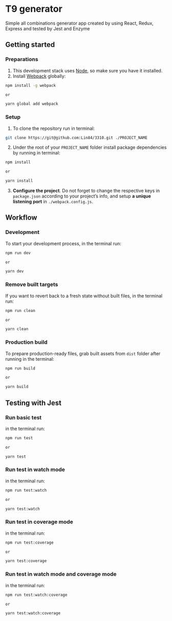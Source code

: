 # T9 generator
Simple all combinations generator app created by using React, Redux, Express and tested by Jest and Enzyme

## Getting started
### Preparations
1. This development stack uses [Node](https://nodejs.org), so make sure you have it installed.
2. Install [Webpack](https://webpack.js.org/) globally:

```bash
npm install -g webpack

or

yarn global add webpack
```
### Setup
1. To clone the repository run in terminal:

```sh
git clone https://git@github.com:Lin84/3310.git ./PROJECT_NAME
```

2. Under the root of your `PROJECT_NAME` folder install package dependencies by running in terminal:

 ```sh
npm install

or

yarn install
```

3. **Configure the project**. Do not forget to change the respective keys in `package.json` according to your project’s info, and setup **a unique listening port** in `./webpack.config.js`.

## Workflow
### Development
To start your development process, in the terminal run:

```sh
npm run dev

or

yarn dev
```

### Remove built targets
If you want to revert back to a fresh state without built files, in the terminal run:

```sh
npm run clean

or

yarn clean
```

### Production build
To prepare production-ready files, grab built assets from `dist` folder after running in the terminal:

```sh
npm run build

or

yarn build
```
## Testing with Jest
### Run basic test
in the terminal run:

```sh
npm run test

or

yarn test
```

### Run test in watch mode
in the terminal run:

```sh
npm run test:watch

or

yarn test:watch
```
### Run test in coverage mode
in the terminal run:

```sh
npm run test:coverage

or

yarn test:coverage
```
### Run test in watch mode and coverage mode
in the terminal run:

```sh
npm run test:watch:coverage

or

yarn test:watch:coverage
```
